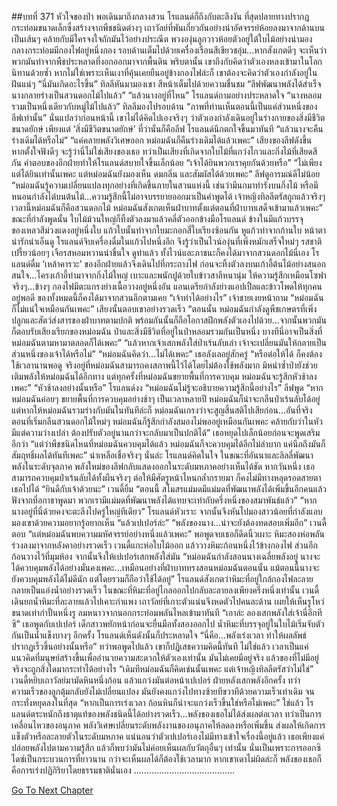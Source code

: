 ##บทที่ 371 หัวใจของป่า
พอเดินมาถึงกลางสวน โรแลนด์ก็ถึงกับตะลึงงัน
ที่สุดปลายทางปรากฏกระท่อมขนาดเล็กซึ่งสร้างจากพืชชนิดต่างๆ เถาวัลย์ที่พันเกี่ยวกันอย่างน่าอัศจรรย์ห้อยลงมาจากด้านบนเป็นเส้นๆ คล้ายกับมีใครจงใจถักมันไว้อย่างประณีต พวงองุ่นลูกวาวห้อยตัวอยู่ใต้ใบไม้อย่างน่ามอง กลางกระท่อมมีกองไฟอยู่หนึ่งกอง รอบด้านเต็มไปด้วยเครื่องเรือนสีเขียวชอุ่ม...หากสังเกตดีๆ จะเห็นว่าพวกมันทำจากพืชประหลาดที่งอกออกมาจากพื้นดิน พริบตานั้น เขาถึงกับคิดว่าตัวเองหลงเข้ามาในโลกนิทานด้วยซ้ำ หากไม่ใช่เพราะเห็นเงาที่คุ้นเคยยืนอยู่ข้างกองไฟล่ะก็ เขาต้องจะคิดว่าตัวเองกำลังอยู่ในฝันแน่ๆ
“นี่มันเกิดอะไรขึ้น”
ทิลลีหันมามองเขา สีหน้าเต็มไปด้วยความชื่นชม “ลีฟพัฒนาพลังได้สำเร็จ นางกลายร่างเป็นสวนดอกไม้ไปแล้ว”
“แล้วนางอยู่ที่ไหน” โรแลนด์ถามอย่างประหลาดใจ
“นางหลอมรวมเป็นหนึ่งเดียวกับหมู่ไม้ไปแล้ว” ทิลลีมองไปรอบด้าน “ภาพที่ท่านเห็นตอนนี้เป็นแค่ส่วนหนึ่งของลีฟเท่านั้น”
นั่นแปลว่าก่อนหน้านี้ เขาไม่ได้คิดไปเองจริงๆ ว่าตัวเองกำลังเดินอยู่ในร่างกายของสิ่งมีชีวิตขนาดยักษ์ เพียงแต่ ‘สิ่งมีชีวิตขนาดยักษ์’ ที่ว่านั่นก็คือลีฟ โรแลนด์นึกตกใจขึ้นมาทันที “แล้วนางจะคืนร่างเดิมได้หรือไม่”
“แค่คลายพลังวิเศษออก หม่อมฉันก็คืนร่างเดิมได้แล้วเพคะ” เสียงของลีฟดังขึ้น
หากตั้งใจฟังดีๆ จะรู้ว่านี่ไม่ใช่เสียงของเธอ ทว่าเป็นเสียงที่เกิดจากใบไม้ที่แกว่งไกวและกิ่งไม้ที่เสียดสีกัน
คำตอบของอีกฝ่ายทำให้โรแลนด์สบายใจขึ้นเล็กน้อย “เจ้าได้ยินพวกเราคุยกันด้วยหรือ”
“ไม่เพียงแต่ได้ยินเท่านั้นเพคะ แต่หม่อมฉันยังมองเห็น ดมกลิ่น และสัมผัสได้ด้วยเพคะ” ลีฟดูอารมณ์ดีไม่น้อย “หม่อมฉันรู้ความเปลี่ยนแปลงทุกอย่างที่เกิดขึ้นภายในสวนแห่งนี้ เช่นว่ามีนกมาทำรังบนกิ่งไม้ หรือมีหนอนกำลังไต่บนต้นไม้...ความรู้สึกนี้ไม่อาจบรรยายออกมาเป็นคำพูดได้ เจ้าหญิงทิลลีตรัสถูกแล้วจริงๆ เวลานี้หม่อมฉันก็คือสวนดอกไม้ หม่อมฉันสังเกตเห็นฝ่าบาทตั้งแต่ตอนที่ฝ่าบาทเสด็จเข้ามาแล้วเพคะ”
ขณะที่กำลังพูดนั้น ใบไม้ม้วนใหญ่ก็ทิ้งตัวลงมาแล้วคลี่ตัวออกข้างมือโรแลนด์ ข้างในมีแก้วบรรจุของเหลวสีม่วงแดงอยู่หนึ่งใบ แก้วใบนั้นทำจากใบมะกอกสี่ใบเรียงซ้อนกัน หูแก้วทำจากก้านใบ หน้าตาน่ารักน่าเอ็นดู โรแลนด์จิบเครื่องดื่มในแก้วไปหนึ่งอึก จึงรู้ว่าเป็นไวน์องุ่นที่เพิ่งหมักเสร็จใหม่ๆ รสชาติเปรี้ยวน้อยๆ เจือรสหอมหวานน่าชื่นใจ ดูท่าแล้ว ทั้งไวน์และภาชนะก็คงได้มาจากสวนดอกไม้นี่เอง
โรแลนด์ดื่ม ‘เหล้าคารวะ’ ของอีกฝ่ายแล้วจึงเดินไปที่กระถางไฟ ก่อนจะทิ้งตัวลงบนเก้าอี้ต้นไม้อย่างสนอกสนใจ...โครงเก้าอี้ทำมาจากกิ่งไม้ใหญ่ เบาะและพนักปูด้วยใบข้าวสาลีหนานุ่ม ให้ความรู้สึกเหมือนโซฟาจริงๆ...ข้างๆ กองไฟมีตะแกรงย่างเนื้อวางอยู่หนึ่งอัน แอนเดรียกำลังย่างแอปเปิ้ลและข้าวโพดให้ทุกคนอยู่พอดี ของทั้งหมดนี้ก็คงได้มาจากสวนอีกตามเคย
“เจ้าทำได้อย่างไร” เจ้าชายเงยหน้าถาม
“หม่อมฉันก็ไม่แน่ใจเหมือนกันเพคะ” เสียงนั้นตอบเขาอย่างรวดเร็ว “ตอนนั้น หม่อมฉันกำลังดูพืชเกษตรที่เพิ่งปลูกและสัตว์ส่งสารของฝ่าบาทตามปกติ พร้อมกันนั้นก็ถือโอกาสฝึกพลังตัวเองไปด้วย...จากนั้นพวกมันก็ตอบรับเสียงเรียกของหม่อมฉัน ป่าและสิ่งมีชีวิตที่อยู่ในป่าหลอมรวมกันเป็นหนึ่ง บางทีนี่อาจเป็นสิ่งที่หม่อมฉันตามหามาตลอดก็ได้เพคะ”
“แล้วหากเจ้าเสกพลังใส่ป่าเร้นลับเล่า เจ้าจะเปลี่ยนมันให้กลายเป็นส่วนหนึ่งของเจ้าได้หรือไม่”
“หม่อมฉันคิดว่า...ไม่ได้เพคะ” เธอลังเลอยู่สักครู่ “หรือต่อให้ได้ ก็คงต้องใช้เวลานานพอดู จริงอยู่ที่หม่อมฉันสามารถคงสภาพนี้ไว้ได้โดยไม่ต้องใช้พลังมาก มิหนำซ้ำป่ายังช่วยเติมพลังให้หม่อมฉันได้อีกทาง แต่ทุกครั้งที่หม่อมฉันขยายพื้นที่การควบคุม หม่อมฉันจะรู้สึกหัวช้าลงเพคะ”
“หัวช้าลงอย่างนั้นหรือ” โรแลนด์งง
“หม่อมฉันไม่รู้จะอธิบายความรู้สึกนี้อย่างไร” ลีฟพูด “หากหม่อมฉันค่อยๆ ขยายพื้นที่การควบคุมอย่างช้าๆ เป็นเวลาหลายปี หม่อมฉันก็น่าจะกลืนป่าเร้นลับได้อยู่ แต่หากให้หม่อมฉันรวมร่างกับมันในทันทีล่ะก็ หม่อมฉันเกรงว่าจะสูญสิ้นสติไปเสียก่อน...อันที่จริง ตอนที่เริ่มกลืนสวนดอกไม้ใหม่ๆ หม่อมฉันก็รู้สึกกำลังสมองไม่พออยู่เหมือนกันเพคะ คล้ายกับว่าในหัวมีแต่ความว่างเปล่า ต้องปรับตัวอยู่นานกว่าจะกลับมาเป็นปกติได้” เธอหยุดไปเล็กน้อยก่อนจะพูดเสริมอีกว่า “แต่ว่าพืชชนิดไหนที่หม่อมฉันควบคุมได้แล้ว หม่อมฉันก็จะควบคุมได้อีกไม่ลำบาก แค่นึกถึงมันก็สัมฤทธิ์ผลได้ทันทีเพคะ”
น่าเหลือเชื่อจริงๆ นั่นล่ะ โรแลนด์คิดในใจ ในขณะที่อันนาและลิลลี่พัฒนาพลังในระดับจุลภาค พลังใหม่ของลีฟกลับแสดงออกในระดับมหภาคอย่างเห็นได้ชัด หากวันหนึ่ง เธอสามารถควบคุมป่าเร้นลับได้ทั้งผืนจริงๆ ต่อให้มีศัตรูหน้าไหนกล้ำกรายมา ก็คงไม่มีทางหลุดรอดสายตาเธอไปได้
“ยินดีกับเจ้าด้วยนะ” เวนดี้ยิ้ม “ตอนนี้ สโมสรแม่มดมีแม่มดที่พัฒนาพลังได้เพิ่มขึ้นอีกคนแล้ว ฟังจากที่อกาธาพูดมา พวกเรามีแม่มดที่พัฒนาพลังได้แทบจะเท่ากับครึ่งหนึ่งของสมาพันธ์แล้ว”
“หากนางอยู่ที่นี่ด้วยคงจะตะลึงไปครู่ใหญ่ทีเดียว” โรแลนด์หัวเราะ จากนั้นจึงหันไปมองสาวน้อยที่กำลังแอบมองเขาด้วยความอยากรู้อยากเห็น “แล้วเปเปอร์ล่ะ”
“พลังของนาง...น่าจะยังต้องทดสอบเพิ่มอีก” เวนดี้ตอบ “แต่หม่อมฉันพบความมหัศจรรย์อย่างหนึ่งแล้วเพคะ”
พอพูดจบเธอก็ดีดนิ้วเผาะ หิมะสองห่อพลันร่วงลงมาจากหลังคาอย่างรวดเร็ว
เวนดี้แกะห่อใบไม้ออก แล้ววางหิมะก้อนหนึ่งไว้ข้างกองไฟ ส่วนอีกก้อนวางไว้ที่มุมห้อง จากนั้นจึงให้เปเปอร์เสกพลังใส่มัน “หม่อมฉันกำลังสอนนางเฉลี่ยพลังอยู่ นางจะได้ควบคุมพลังได้อย่างมั่นคงเพคะ...เหมือนอย่างที่ฝ่าบาททรงสอนหม่อมฉันตอนนั้น แม้ตอนนี้นางจะยังควบคุมพลังได้ไม่ดีนัก แต่โดยรวมก็ถือว่าใช้ได้อยู่”
โรแลนด์สังเกตว่าหิมะที่อยู่ใกล้กองไฟละลายกลายเป็นแอ่งน้ำอย่างรวดเร็ว ในขณะที่หิมะที่อยู่ไกลออกไปกลับละลายลงเพียงครึ่งหนึ่งเท่านั้น
เวนดี้เดินยกน้ำหิมะที่ละลายแล้วไปเคาะกำแพง เถาวัลย์ที่เกาะตัวแน่นจึงหดตัวไปคนละด้าน เผยให้เห็นรูโหว่ขนาดเท่ากำปั้นหนึ่งรู ลมหนาวจากนอกกระท่อมพลันไหลเข้ามาทันที
“เอาล่ะ ลองเสกพลังใส่เจ้านี่อีกทีซิ” เธอพูดกับเปเปอร์
เด็กสาวพยักหน้าก่อนจะยื่นมือทั้งสองออกไป น้ำหิมะที่บรรจุอยู่ในใบไม้เริ่มจับตัวกันเป็นน้ำแข็งบางๆ อีกครั้ง โรแลนด์เห็นดังนั้นก็ประหลาดใจ
“นี่คือ...พลังเร่งเวลา ทำให้ผลลัพธ์ปรากฏเร็วขึ้นอย่างนั้นหรือ” ทว่าพอพูดไปแล้ว เขาก็ปฏิเสธความคิดนี้ทันที ไม่ใช่แล้ว เวลาเป็นแค่แนวคิดที่มนุษย์สร้างขึ้นเพื่ออำนวยความสะดวกให้ตัวเองเท่านั้น มันไม่เคยมีอยู่จริง แล้วของที่ไม่มีอยู่จริงจะถูกสิ่งใดมากระทำได้อย่างไร
“เดิมทีหม่อมฉันก็คิดเช่นนั้นเพคะ แต่เจ้าหญิงทิลลีตรัสว่าไม่ใช่” เวนดี้หยิบเถาวัลย์มามัดหินหนึ่งก้อน แล้วแกว่งมันต่อหน้าเปเปอร์ ฝ่ายหลังเสกพลังอีกครั้ง ทว่าความเร็วของลูกตุ้มกลับยังไม่เปลี่ยนแปลง มันยังคงแกว่งไปทางซ้ายทีขวาทีด้วยความเร็วเท่าเดิม จนกระทั่งหยุดลงในที่สุด “หากเป็นการเร่งเวลา ก้อนหินก็น่าจะแกว่งเร็วขึ้นใช่หรือไม่เพคะ”
ใช่แล้ว โรแลนด์ตระหนักถึงธาตุแท้ของพลังชนิดนี้ได้อย่างรวดเร็ว...พลังของเธอไม่ได้ส่งผลต่อเวลา ทว่าเป็นการเคลื่อนไหวของอนุภาค พลังวิเศษเปลี่ยนระดับพลังงานของอนุภาคให้ลดลงหรือเพิ่มขึ้น ส่งผลให้เกิดการแข็งตัวหรือละลายตัวในระดับมหภาค แน่นอนว่าตัวเปเปอร์เองไม่มีทางเข้าใจเรื่องนี้อยู่แล้ว เธอเพียงแค่ปล่อยพลังไปตามความรู้สึก แล้วก็พบว่ามันไม่ค่อยเห็นผลกับวัตถุอื่นๆ เท่านั้น นั่นเป็นเพราะการออกซิไดซ์เป็นกระบวนการที่ยาวนาน กว่าจะเห็นผลได้ก็ต้องใช้เวลามาก
หากเขาเดาไม่ผิดล่ะก็ พลังของเธอก็คือการเร่งปฏิกิริยาโดยธรรมชาตินั่นเอง
………………………………….




[Go To Next Chapter]( ./284.md)
